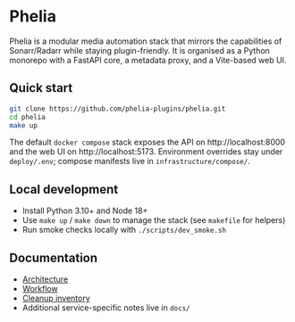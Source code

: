 # Phelia

Phelia is a modular media automation stack that mirrors the capabilities of Sonarr/Radarr while staying plugin-friendly.
It is organised as a Python monorepo with a FastAPI core, a metadata proxy, and a Vite-based web UI.

## Quick start

```bash
git clone https://github.com/phelia-plugins/phelia.git
cd phelia
make up
```

The default `docker compose` stack exposes the API on http://localhost:8000 and the web UI on http://localhost:5173.
Environment overrides stay under `deploy/.env`; compose manifests live in `infrastructure/compose/`.

## Local development

- Install Python 3.10+ and Node 18+
- Use `make up` / `make down` to manage the stack (see `makefile` for helpers)
- Run smoke checks locally with `./scripts/dev_smoke.sh`

## Documentation

- [Architecture](docs/architecture.md)
- [Workflow](docs/workflow.md)
- [Cleanup inventory](docs/cleanup-inventory.md)
- Additional service-specific notes live in `docs/`
